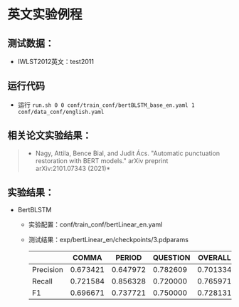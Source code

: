 # 英文实验例程
## 测试数据：
- IWLST2012英文：test2011

## 运行代码
- 运行 `run.sh 0 0 conf/train_conf/bertBLSTM_base_en.yaml 1 conf/data_conf/english.yaml `


## 相关论文实验结果：
> * Nagy, Attila, Bence Bial, and Judit Ács. "Automatic punctuation restoration with BERT models." arXiv preprint arXiv:2101.07343 (2021)*  
> 


## 实验结果：
- BertBLSTM
  - 实验配置：conf/train_conf/bertLinear_en.yaml
  - 测试结果：exp/bertLinear_en/checkpoints/3.pdparams

    |           | COMMA     | PERIOD    | QUESTION  | OVERALL  |  
    |-----------|-----------|-----------|-----------|--------- |  
    |Precision  |0.673421   |0.647972   |0.782609   |0.701334  |
    |Recall     |0.721584   |0.856328   |0.720000   |0.765971  |
    |F1         |0.696671   |0.737721   |0.750000   |0.728131  |  
